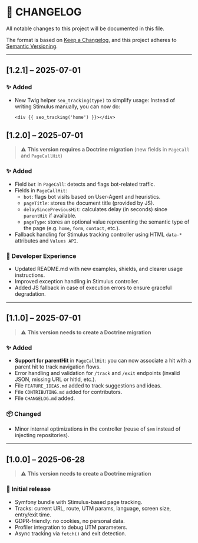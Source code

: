 # 🧾 CHANGELOG

All notable changes to this project will be documented in this file.

The format is based on [Keep a Changelog](https://keepachangelog.com/en/1.1.0/), and this project adheres to [Semantic Versioning](https://semver.org/spec/v2.0.0.html).

---

## [1.2.1] – 2025-07-01

### ✨ Added
- New Twig helper `seo_tracking(type)` to simplify usage:
  Instead of writing Stimulus manually, you can now do:
  ```twig
  <div {{ seo_tracking('home') }}></div>
  ```


## [1.2.0] – 2025-07-01

> ⚠️ **This version requires a Doctrine migration** (new fields in `PageCall` and `PageCallHit`)

### ✨ Added
- Field `bot` in `PageCall`: detects and flags bot-related traffic.
- Fields in `PageCallHit`:
    - `bot`: flags bot visits based on User-Agent and heuristics.
    - `pageTitle`: stores the document title (provided by JS).
    - `delaySincePreviousHit`: calculates delay (in seconds) since `parentHit` if available.
    - `pageType`: stores an optional value representing the semantic type of the page (e.g. `home`, `form`, `contact`, etc.).
- Fallback handling for Stimulus tracking controller using HTML `data-*` attributes and `Values API`.

### 🧰 Developer Experience
- Updated README.md with new examples, shields, and clearer usage instructions.
- Improved exception handling in Stimulus controller.
- Added JS fallback in case of execution errors to ensure graceful degradation.

---

## [1.1.0] – 2025-07-01

> ⚠️ **This version needs to create a Doctrine migration**

### ✨ Added
- **Support for parentHit** in `PageCallHit`: you can now associate a hit with a parent hit to track navigation flows.
- Error handling and validation for `/track` and `/exit` endpoints (invalid JSON, missing URL or hitId, etc.).
- File `FEATURE_IDEAS.md` added to track suggestions and ideas.
- File `CONTRIBUTING.md` added for contributors.
- File `CHANGELOG.md` added.

### 📦 Changed
- Minor internal optimizations in the controller (reuse of `$em` instead of injecting repositories).

---

## [1.0.0] – 2025-06-28

> ⚠️ **This version needs to create a Doctrine migration**

### 🎉 Initial release
- Symfony bundle with Stimulus-based page tracking.
- Tracks: current URL, route, UTM params, language, screen size, entry/exit time.
- GDPR-friendly: no cookies, no personal data.
- Profiler integration to debug UTM parameters.
- Async tracking via `fetch()` and exit detection.
